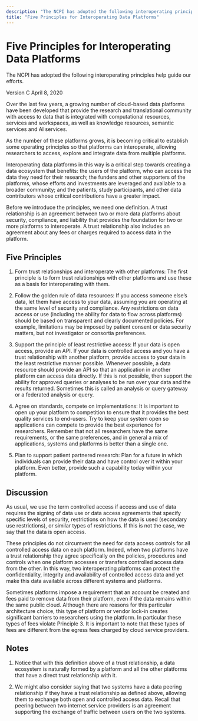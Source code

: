 ```yaml
---
description: "The NCPI has adopted the following interoperating principles help guide our efforts."
title: "Five Principles for Interoperating Data Platforms"
---
```

# Five Principles for Interoperating Data Platforms

<hero small>The NCPI has adopted the following interoperating principles help guide our efforts.</hero>

Version C April 8, 2020

Over the last few years, a growing number of cloud-based data platforms have been developed that provide the research and translational community with access to data that is integrated with computational resources, services and workspaces, as well as knowledge resources, semantic services and AI services. 

As the number of these platforms grows, it is becoming critical to establish some operating principles so that platforms can interoperate, allowing researchers to access, explore and integrate data from multiple platforms. 

Interoperating data platforms in this way is a critical step towards creating a data ecosystem that benefits: the users of the platform, who can access the data they need for their research; the funders and other supporters of the platforms, whose efforts and investments are leveraged and available to a broader community; and the patients, study participants, and other data contributors whose critical contributions have a greater impact.  

Before we introduce the principles, we need one definition.  A trust relationship is an agreement between two or more data platforms about security, compliance, and liability that provides the foundation for two or more platforms to interoperate.  A trust relationship also includes an agreement about any fees or charges required to access data in the platform.


## Five Principles

1. Form trust relationships and interoperate with other platforms: The first principle is to form trust relationships with other platforms and use these as a basis for interoperating with them.
 
2. Follow the golden rule of data resources: If you access someone else’s data, let them have access to your data, assuming you are operating at the same level of security and compliance. Any restrictions on data access or use (including the ability for data to flow across platforms) should be based on transparent and clearly documented policies. For example, limitations may be imposed by patient consent or data security matters, but not investigator or consortia preferences.
 
3. Support the principle of least restrictive access:  If your data is open access, provide an API.  If your data is controlled access and you have a trust relationship with another platform, provide access to your data in the least restrictive manner possible. Whenever possible, a data resource should provide an API so that an application in another platform can access data directly. If this is not possible, then support the ability for approved queries or analyses to be run over your data and the results returned. Sometimes this is called an analysis or query gateway or a federated analysis or query.
 
4. Agree on standards, compete on implementations: It is important to open up your platform to competition to ensure that it provides the best quality services to end-users. Try to keep your system open so applications can compete to provide the best experience for researchers.  Remember that not all researchers have the same requirements, or the same preferences, and in general a mix of applications, systems and platforms is better than a single one.
 
5. Plan to support patient partnered research: Plan for a future in which individuals can provide their data and have control over it within your platform. Even better, provide such a capability today within your platform.

## Discussion 

As usual, we use the term controlled access if access and use of  data requires the signing of data use or data access agreements that specify specific levels of security, restrictions on how the data is used (secondary use restrictions), or similar types of restrictions.  If this is not the case, we say that the data is open access.

These principles do not circumvent the need for data access controls for all controlled access data on each platform.  Indeed, when two platforms have a trust relationship they agree specifically on the policies, procedures and controls when one platform accesses or transfers controlled access data from the other.  In this way, two interoperating platforms can protect the confidentiality, integrity and availability of controlled access data and yet make this data available across different systems and platforms.

Sometimes platforms impose a requirement that an account be created and fees paid to remove data from their platform, even if the data remains within the same public cloud.  Although there are reasons for this particular architecture choice, this type of platform or vendor lock-in creates significant barriers to researchers using the platform.  In particular these types of fees violate Principle 3.  It is important to note that these types of fees are different from the egress fees charged by cloud service providers.



## Notes

1. Notice that with this definition above of a trust relationship, a data ecosystem is naturally formed by a platform and all the other platforms that have a direct trust relationship with it.

1. We might also consider saying that two systems have a data peering relationship if they have a trust relationship as defined above, allowing them to exchange both open and controlled access data.  Recall that peering between two internet service providers is an agreement supporting the exchange of traffic between users on the two systems.

 
